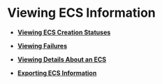 # Viewing ECS Information<a name="EN-US_TOPIC_0030893661"></a>

-   **[Viewing ECS Creation Statuses](viewing-ecs-creation-statuses.md)**  

-   **[Viewing Failures](viewing-failures.md)**  

-   **[Viewing Details About an ECS](viewing-details-about-an-ecs.md)**  

-   **[Exporting ECS Information](exporting-ecs-information.md)**  


